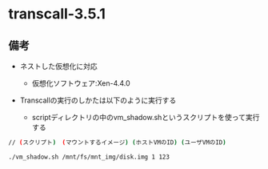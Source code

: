 # transcall-3.5.1
## 備考
* ネストした仮想化に対応
	* 仮想化ソフトウェア:Xen-4.4.0

* Transcallの実行のしかたは以下のように実行する
	* scriptディレクトリの中のvm_shadow.shというスクリプトを使って実行する

```sh
// (スクリプト)　(マウントするイメージ) (ホストVMのID) (ユーザVMのID)

./vm_shadow.sh /mnt/fs/mnt_img/disk.img 1 123

```

